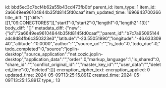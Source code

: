 id: bbd5ec3c7bcf4b62a55b43cd473fb0bf
parent_id: 
item_type: 1
item_id: 2a6649ee96104844b35fd8145fd0caaf
item_updated_time: 1696943700366
title_diff: "[{\"diffs\":[[1,\"09.CONECTORES\"]],\"start1\":0,\"start2\":0,\"length1\":0,\"length2\":13}]"
body_diff: "[]"
metadata_diff: {"new":{"id":"2a6649ee96104844b35fd8145fd0caaf","parent_id":"b7c7a95095144adc8d84fb6c350323e3","latitude":"-23.55051990","longitude":"-46.63330940","altitude":"0.0000","author":"","source_url":"","is_todo":0,"todo_due":0,"todo_completed":0,"source":"joplin-desktop","source_application":"net.cozic.joplin-desktop","application_data":"","order":0,"markup_language":1,"is_shared":0,"share_id":"","conflict_original_id":"","master_key_id":"","user_data":"","deleted_time":0},"deleted":[]}
encryption_cipher_text: 
encryption_applied: 0
updated_time: 2024-05-09T13:25:15.891Z
created_time: 2024-05-09T13:25:15.891Z
type_: 13